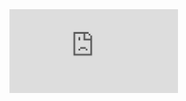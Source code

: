 <iframe src="https://tryhackme.com/api/v2/badges/public-profile?userPublicId=3138571" style='border:none;'></iframe>
